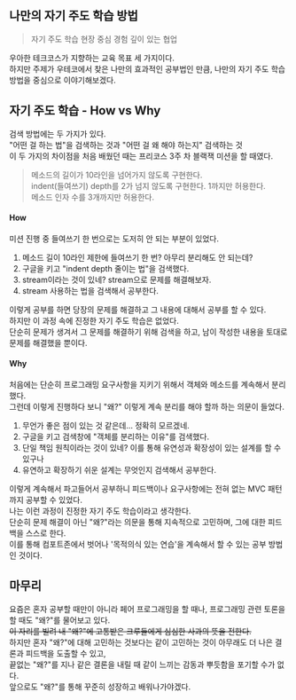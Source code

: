 ## 나만의 자기 주도 학습 방법
>자기 주도 학습
>현장 중심 경험
>깊이 있는 협업

우아한 테크코스가 지향하는 교육 목표 세 가지이다.  
하지만 주제가 우테코에서 찾은 나만의 효과적인 공부법인 만큼, 나만의 자기 주도 학습 방법을 중심으로 이야기해보겠다.

## 자기 주도 학습 - How vs Why
검색 방법에는 두 가지가 있다.  
"어떤 걸 하는 법"을 검색하는 것과 "어떤 걸 왜 해야 하는지" 검색하는 것  
이 두 가지의 차이점을 처음 배웠던 때는 프리코스 3주 차 블랙잭 미션을 할 때였다.  
> 메소드의 길이가 10라인을 넘어가지 않도록 구현한다.  
> indent(들여쓰기) depth를 2가 넘지 않도록 구현한다. 1까지만 허용한다.  
> 메소드 인자 수를 3개까지만 허용한다.  

#### How  
미션 진행 중 들여쓰기 한 번으로는 도저히 안 되는 부분이 있었다.  
1. 메소드 길이 10라인 제한에 들여쓰기 한 번? 아무리 분리해도 안 되는데?
1. 구글을 키고 "indent depth 줄이는 법"을 검색했다.
1. stream이라는 것이 있네? stream으로 문제를 해결해보자.
1. stream 사용하는 법을 검색해서 공부한다.

이렇게 공부를 하면 당장의 문제를 해결하고 그 내용에 대해서 공부를 할 수 있다.  
하지만 이 과정 속에 진정한 자기 주도 학습은 없었다.  
단순히 문제가 생겨서 그 문제를 해결하기 위해 검색을 하고, 남이 작성한 내용을 토대로 문제를 해결했을 뿐이다.  
  
#### Why  
처음에는 단순히 프로그래밍 요구사항을 지키기 위해서 객체와 메소드를 계속해서 분리했다.  
그런데 이렇게 진행하다 보니 "왜?" 이렇게 계속 분리를 해야 할까 하는 의문이 들었다.  
1. 무언가 좋은 점이 있는 것 같은데... 정확히 모르겠네.
1. 구글을 키고 검색창에 "객체를 분리하는 이유"를 검색했다.
1. 단일 책임 원칙이라는 것이 있네? 이를 통해 유연성과 확장성이 있는 설계를 할 수 있구나
1. 유연하고 확장하기 쉬운 설계는 무엇인지 검색해서 공부한다.

이렇게 계속해서 파고들어서 공부하니 피드백이나 요구사항에는 전혀 없는 MVC 패턴까지 공부할 수 있었다.  
나는 이런 과정이 진정한 자기 주도 학습이라고 생각한다.  
단순히 문제 해결이 아닌 "왜?"라는 의문을 통해 지속적으로 고민하며, 그에 대한 피드백을 스스로 한다.  
이를 통해 컴포트존에서 벗어나 '목적의식 있는 연습'을 계속해서 할 수 있는 공부 방법인 것이다.  
  
## 마무리  
요즘은 혼자 공부할 때만이 아니라 페어 프로그래밍을 할 때나, 프로그래밍 관련 토론을 할 때도 "왜?"를 물어보고 있다.  
~~이 자리를 빌려 내 "왜?"에 고통받은 크루들에게 심심한 사과의 뜻을 전한다.~~  
하지만 혼자 "왜?"에 대해 고민하는 것보다는 같이 고민하는 것이 아무래도 더 나은 결론과 피드백을 도출할 수 있고,  
 끝없는 "왜?"를 지나 같은 결론을 내릴 때 같이 느끼는 감동과 뿌듯함을 포기할 수가 없다.  
 앞으로도 "왜?"를 통해 꾸준히 성장하고 배워나가야겠다.